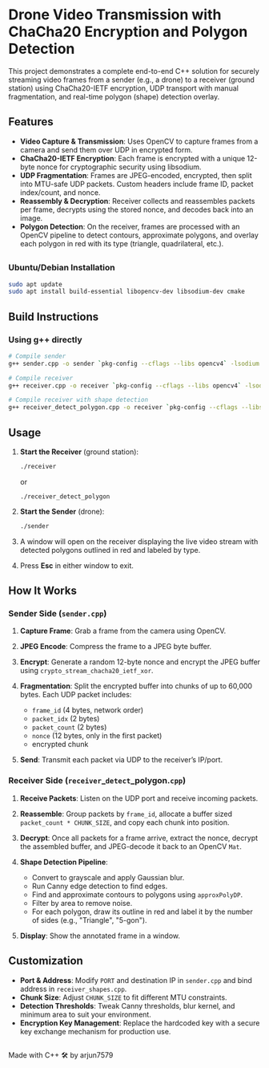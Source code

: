 # Drone Video Transmission with ChaCha20 Encryption and Polygon Detection

This project demonstrates a complete end-to-end C++ solution for securely streaming video frames from a sender (e.g., a drone) to a receiver (ground station) using ChaCha20-IETF encryption, UDP transport with manual fragmentation, and real-time polygon (shape) detection overlay.

## Features

* **Video Capture & Transmission**: Uses OpenCV to capture frames from a camera and send them over UDP in encrypted form.
* **ChaCha20-IETF Encryption**: Each frame is encrypted with a unique 12-byte nonce for cryptographic security using libsodium.
* **UDP Fragmentation**: Frames are JPEG-encoded, encrypted, then split into MTU-safe UDP packets. Custom headers include frame ID, packet index/count, and nonce.
* **Reassembly & Decryption**: Receiver collects and reassembles packets per frame, decrypts using the stored nonce, and decodes back into an image.
* **Polygon Detection**: On the receiver, frames are processed with an OpenCV pipeline to detect contours, approximate polygons, and overlay each polygon in red with its type (triangle, quadrilateral, etc.).

##

### Ubuntu/Debian Installation

```bash
sudo apt update
sudo apt install build-essential libopencv-dev libsodium-dev cmake
```

## Build Instructions

### Using g++ directly

```bash
# Compile sender
g++ sender.cpp -o sender `pkg-config --cflags --libs opencv4` -lsodium

# Compile receiver 
g++ receiver.cpp -o receiver `pkg-config --cflags --libs opencv4` -lsodium

# Compile receiver with shape detection
g++ receiver_detect_polygon.cpp -o receiver `pkg-config --cflags --libs opencv4` -lsodium
```


## Usage

1. **Start the Receiver** (ground station):

   ```bash
   ./receiver 
   ```
   or
   ```
   ./receiver_detect_polygon

   ```
2. **Start the Sender** (drone):

   ```bash
   ./sender
   ```
3. A window will open on the receiver displaying the live video stream with detected polygons outlined in red and labeled by type.
4. Press **Esc** in either window to exit.

## How It Works

### Sender Side (`sender.cpp`)

1. **Capture Frame**: Grab a frame from the camera using OpenCV.
2. **JPEG Encode**: Compress the frame to a JPEG byte buffer.
3. **Encrypt**: Generate a random 12-byte nonce and encrypt the JPEG buffer using `crypto_stream_chacha20_ietf_xor`.
4. **Fragmentation**: Split the encrypted buffer into chunks of up to 60,000 bytes. Each UDP packet includes:

   * `frame_id` (4 bytes, network order)
   * `packet_idx` (2 bytes)
   * `packet_count` (2 bytes)
   * `nonce` (12 bytes, only in the first packet)
   * encrypted chunk
5. **Send**: Transmit each packet via UDP to the receiver’s IP/port.

### Receiver Side (`receiver`\_`detect`\_polygon.`cpp`)

1. **Receive Packets**: Listen on the UDP port and receive incoming packets.
2. **Reassemble**: Group packets by `frame_id`, allocate a buffer sized `packet_count * CHUNK_SIZE`, and copy each chunk into position.
3. **Decrypt**: Once all packets for a frame arrive, extract the nonce, decrypt the assembled buffer, and JPEG-decode it back to an OpenCV `Mat`.
4. **Shape Detection Pipeline**:

   * Convert to grayscale and apply Gaussian blur.
   * Run Canny edge detection to find edges.
   * Find and approximate contours to polygons using `approxPolyDP`.
   * Filter by area to remove noise.
   * For each polygon, draw its outline in red and label it by the number of sides (e.g., "Triangle", "5-gon").
5. **Display**: Show the annotated frame in a window.

## Customization

* **Port & Address**: Modify `PORT` and destination IP in `sender.cpp` and bind address in `receiver_shapes.cpp`.
* **Chunk Size**: Adjust `CHUNK_SIZE` to fit different MTU constraints.
* **Detection Thresholds**: Tweak Canny thresholds, blur kernel, and minimum area to suit your environment.
* **Encryption Key Management**: Replace the hardcoded key with a secure key exchange mechanism for production use.

##

Made with C++ 🛠️ by arjun7579